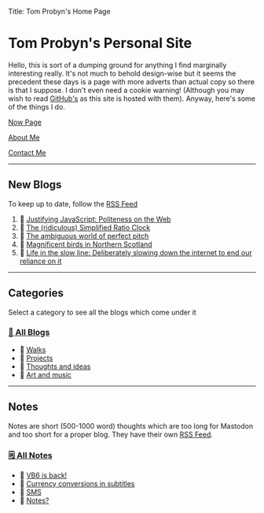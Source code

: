Title: Tom Probyn's Home Page

# Tom Probyn's Personal Site

Hello, this is sort of a dumping ground for anything I find marginally interesting really. It's not much to behold design-wise but it seems the precedent these days is a page with more adverts than actual copy so there is that I suppose. I don't even need a cookie warning! (Although you may wish to read [GitHub's](https://docs.github.com/en/site-policy/privacy-policies/github-general-privacy-statement) as this site is hosted with them). Anyway, here's some of the things I do.

[Now Page](./now)

[About Me](./me.html)

[Contact Me](./contact.html)

***

## New Blogs

To keep up to date, follow the [RSS Feed](./feed)

1. 📄 [Justifying JavaScript: Politeness on the Web](./blogs/ideas/justifying_javascript.html)
1. 📄 [The (ridiculous) Simplified Ratio Clock](./blogs/projects/ratio_clock/ratio_clock.html)
1. 📄 [The ambiguous world of perfect pitch](./blogs/ideas/perfect_pitch.html)
1. 📄 [Magnificent birds in Northern Scotland](./blogs/walks/northern_scotland_birds.html)
1. 📄 [Life in the slow line: Deliberately slowing down the internet to end our reliance on it](./blogs/ideas/the_slow_line.html)

***

## Categories
Select a category to see all the blogs which come under it

### [📁 All Blogs](./blogs)
- 📁 [Walks](./blogs/walks)
- 📁 [Projects](./blogs/projects)
- 📁 [Thoughts and ideas](./blogs/ideas)
- 📁 [Art and music](./blogs/art)

***

## Notes
Notes are short (500-1000 word) thoughts which are too long for Mastodon and too short for a proper blog. They have their own [RSS Feed](./feed/).

### [🗒️ All Notes](./notes/)
-  📄 [VB6 is back!](./notes/vb6_browser.html)
-  📄 [Currency conversions in subtitles](./notes/currency_subtitles.html)
 - 📄 [SMS](./notes/sms.html)
 - 📄 [Notes?](./notes/what_notes.html)